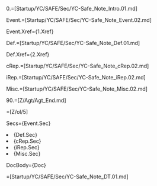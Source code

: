 0.=[Startup/YC/SAFE/Sec/YC-Safe_Note_Intro.01.md]

Event.=[Startup/YC/SAFE/Sec/YC-Safe_Note_Event.02.md]

Event.Xref={1.Xref}

Def.=[Startup/YC/SAFE/Sec/YC-Safe_Note_Def.01.md]

Def.Xref={2.Xref}

cRep.=[Startup/YC/SAFE/Sec/YC-Safe_Note_cRep.02.md]

iRep.=[Startup/YC/SAFE/Sec/YC-Safe_Note_iRep.02.md]

Misc.=[Startup/YC/SAFE/Sec/YC-Safe_Note_Misc.02.md]

90.=[Z/Agt/Agt_End.md]
  
=[Z/ol/5]

Secs={Event.Sec}<li>{Def.Sec}<li>{cRep.Sec}<li>{iRep.Sec}<li>{Misc.Sec}

DocBody={Doc}

=[Startup/YC/SAFE/Sec/YC-Safe_Note_DT.01.md]
